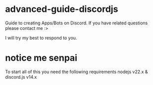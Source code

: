 # advanced-guide-discordjs
Guide to creating Apps/Bots on Discord.
If you have related questions please contact me :>

I will try my best to respond to you.

# notice me senpai
To start all of this you need the following requirements
nodejs v22.x & discord.js v14.x
